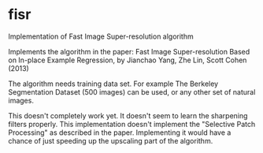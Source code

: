 # fisr
Implementation of Fast Image Super-resolution algorithm

Implements the algorithm in the paper:
Fast Image Super-resolution Based on In-place Example Regression,
by Jianchao Yang, Zhe Lin, Scott Cohen (2013)

The algorithm needs training data set. For example The Berkeley Segmentation Dataset (500 images) can be used, or any other set of natural images.

This doesn't completely work yet. It doesn't seem to learn the sharpening filters properly.
This implementation doesn't implement the "Selective Patch Processing" as described in the paper. Implementing it would have a chance of just speeding up the upscaling part of the algorithm.
